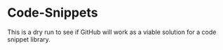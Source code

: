 # Code-Snippets

This is a dry run to see if GitHub will work as a viable solution for a code snippet library.
